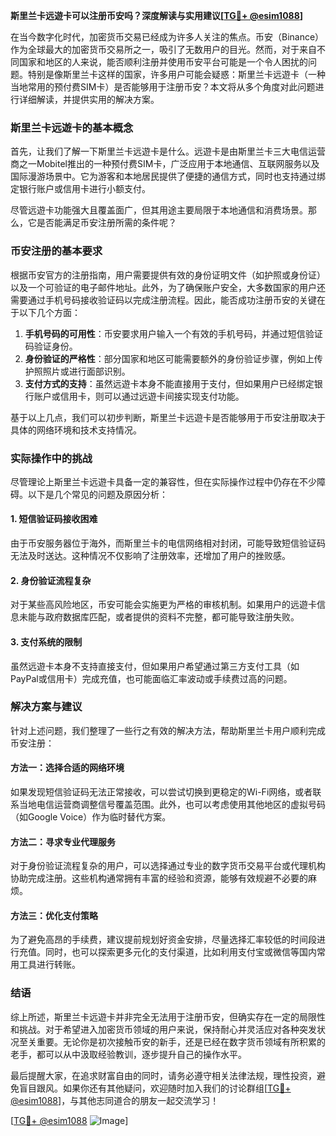 **斯里兰卡远遊卡可以注册币安吗？深度解读与实用建议[[TG💪+ @esim1088](https://t.me/s/esim1088)]**

在当今数字化时代，加密货币交易已经成为许多人关注的焦点。币安（Binance）作为全球最大的加密货币交易所之一，吸引了无数用户的目光。然而，对于来自不同国家和地区的人来说，能否顺利注册并使用币安平台可能是一个令人困扰的问题。特别是像斯里兰卡这样的国家，许多用户可能会疑惑：斯里兰卡远遊卡（一种当地常用的预付费SIM卡）是否能够用于注册币安？本文将从多个角度对此问题进行详细解读，并提供实用的解决方案。

### 斯里兰卡远遊卡的基本概念

首先，让我们了解一下斯里兰卡远遊卡是什么。远遊卡是由斯里兰卡三大电信运营商之一Mobitel推出的一种预付费SIM卡，广泛应用于本地通信、互联网服务以及国际漫游场景中。它为游客和本地居民提供了便捷的通信方式，同时也支持通过绑定银行账户或信用卡进行小额支付。

尽管远遊卡功能强大且覆盖面广，但其用途主要局限于本地通信和消费场景。那么，它是否能满足币安注册所需的条件呢？

### 币安注册的基本要求

根据币安官方的注册指南，用户需要提供有效的身份证明文件（如护照或身份证）以及一个可验证的电子邮件地址。此外，为了确保账户安全，大多数国家的用户还需要通过手机号码接收验证码以完成注册流程。因此，能否成功注册币安的关键在于以下几个方面：

1. **手机号码的可用性**：币安要求用户输入一个有效的手机号码，并通过短信验证码验证身份。
2. **身份验证的严格性**：部分国家和地区可能需要额外的身份验证步骤，例如上传护照照片或进行面部识别。
3. **支付方式的支持**：虽然远遊卡本身不能直接用于支付，但如果用户已经绑定银行账户或信用卡，则可以通过远遊卡间接实现支付功能。

基于以上几点，我们可以初步判断，斯里兰卡远遊卡是否能够用于币安注册取决于具体的网络环境和技术支持情况。

### 实际操作中的挑战

尽管理论上斯里兰卡远遊卡具备一定的兼容性，但在实际操作过程中仍存在不少障碍。以下是几个常见的问题及原因分析：

#### 1. 短信验证码接收困难
由于币安服务器位于海外，而斯里兰卡的电信网络相对封闭，可能导致短信验证码无法及时送达。这种情况不仅影响了注册效率，还增加了用户的挫败感。

#### 2. 身份验证流程复杂
对于某些高风险地区，币安可能会实施更为严格的审核机制。如果用户的远遊卡信息未能与政府数据库匹配，或者提供的资料不完整，都可能导致注册失败。

#### 3. 支付系统的限制
虽然远遊卡本身不支持直接支付，但如果用户希望通过第三方支付工具（如PayPal或信用卡）完成充值，也可能面临汇率波动或手续费过高的问题。

### 解决方案与建议

针对上述问题，我们整理了一些行之有效的解决方法，帮助斯里兰卡用户顺利完成币安注册：

#### 方法一：选择合适的网络环境
如果发现短信验证码无法正常接收，可以尝试切换到更稳定的Wi-Fi网络，或者联系当地电信运营商调整信号覆盖范围。此外，也可以考虑使用其他地区的虚拟号码（如Google Voice）作为临时替代方案。

#### 方法二：寻求专业代理服务
对于身份验证流程复杂的用户，可以选择通过专业的数字货币交易平台或代理机构协助完成注册。这些机构通常拥有丰富的经验和资源，能够有效规避不必要的麻烦。

#### 方法三：优化支付策略
为了避免高昂的手续费，建议提前规划好资金安排，尽量选择汇率较低的时间段进行充值。同时，也可以探索更多元化的支付渠道，比如利用支付宝或微信等国内常用工具进行转账。

### 结语

综上所述，斯里兰卡远遊卡并非完全无法用于注册币安，但确实存在一定的局限性和挑战。对于希望进入加密货币领域的用户来说，保持耐心并灵活应对各种突发状况至关重要。无论你是初次接触币安的新手，还是已经在数字货币领域有所积累的老手，都可以从中汲取经验教训，逐步提升自己的操作水平。

最后提醒大家，在追求财富自由的同时，请务必遵守相关法律法规，理性投资，避免盲目跟风。如果你还有其他疑问，欢迎随时加入我们的讨论群组[[TG💪+ @esim1088](https://t.me/s/esim1088)]，与其他志同道合的朋友一起交流学习！

[[TG💪+ @esim1088](https://t.me/s/esim1088) ![Image](https://i.postimg.cc/4NQfJmqS/Snipaste-2025-05-13-00-14-12.png)]